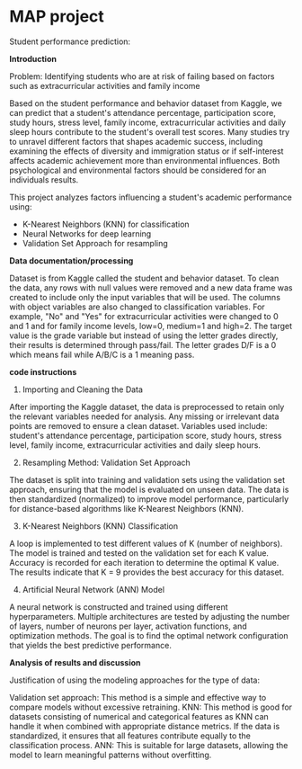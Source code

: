 # MAP project 
Student performance prediction:

**Introduction**

Problem: Identifying students who are at risk of failing based on factors such as extracurricular activities and family income


Based on the student performance and behavior dataset from Kaggle, we can predict that a student's attendance percentage, participation score, study hours, stress level, family income, extracurricular activities and daily sleep hours contribute to the student's overall test scores. Many studies try to unravel different factors that shapes academic success, including examining the effects of diversity and immigration status or if self-interest affects academic achievement more than environmental influences. Both psychological and environmental factors should be considered for an individuals results.


This project analyzes factors influencing a student's academic performance using:
- K-Nearest Neighbors (KNN) for classification
- Neural Networks for deep learning
- Validation Set Approach for resampling


**Data documentation/processing** 


Dataset is from Kaggle called the student and behavior dataset. To clean the data, any rows with null values were removed and a new data frame was created to include only the input variables that will be used. The columns with object variables are also changed to classification variables. For example, "No" and "Yes" for extracurricular activities were changed to 0 and 1 and for family income levels, low=0, medium=1 and high=2. The target value is the grade variable but instead of using the letter grades directly, their results is determined through pass/fail. The letter grades D/F is a 0 which means fail while A/B/C is a 1 meaning pass.

**code instructions**

1. Importing and Cleaning the Data

After importing the Kaggle dataset, the data is preprocessed to retain only the relevant variables needed for analysis.
Any missing or irrelevant data points are removed to ensure a clean dataset.
Variables used include: student's attendance percentage, participation score, study hours, stress level, family income, extracurricular activities and daily sleep hours.

2. Resampling Method: Validation Set Approach

The dataset is split into training and validation sets using the validation set approach, ensuring that the model is evaluated on unseen data.
The data is then standardized (normalized) to improve model performance, particularly for distance-based algorithms like K-Nearest Neighbors (KNN).

3. K-Nearest Neighbors (KNN) Classification

A loop is implemented to test different values of K (number of neighbors).
The model is trained and tested on the validation set for each K value.
Accuracy is recorded for each iteration to determine the optimal K value.
The results indicate that K = 9 provides the best accuracy for this dataset.

4. Artificial Neural Network (ANN) Model

A neural network is constructed and trained using different hyperparameters.
Multiple architectures are tested by adjusting the number of layers, number of neurons per layer, activation functions, and optimization methods.
The goal is to find the optimal network configuration that yields the best predictive performance.


**Analysis of results and discussion**

Justification of using the modeling approaches for the type of data: 


Validation set approach: This method is a simple and effective way to compare models without excessive retraining.
KNN: This method is good for datasets consisting of numerical and categorical features as KNN can handle it when combined with appropriate distance metrics. If the data is standardized, it ensures that all features contribute equally to the classification process.
ANN: This is suitable for large datasets, allowing the model to learn meaningful patterns without overfitting.






